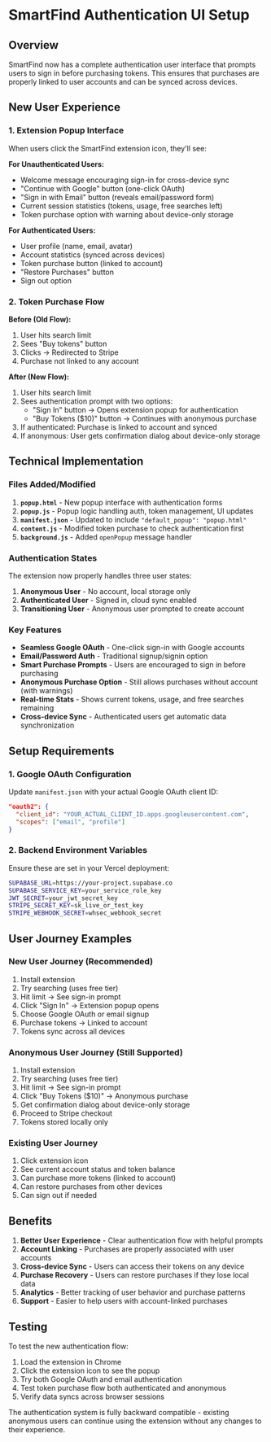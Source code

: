 # SmartFind Authentication UI Setup

## Overview

SmartFind now has a complete authentication user interface that prompts users to sign in before purchasing tokens. This ensures that purchases are properly linked to user accounts and can be synced across devices.

## New User Experience

### 1. Extension Popup Interface

When users click the SmartFind extension icon, they'll see:

**For Unauthenticated Users:**
- Welcome message encouraging sign-in for cross-device sync
- "Continue with Google" button (one-click OAuth)
- "Sign in with Email" button (reveals email/password form)
- Current session statistics (tokens, usage, free searches left)
- Token purchase option with warning about device-only storage

**For Authenticated Users:**
- User profile (name, email, avatar)
- Account statistics (synced across devices)
- Token purchase button (linked to account)
- "Restore Purchases" button
- Sign out option

### 2. Token Purchase Flow

**Before (Old Flow):**
1. User hits search limit
2. Sees "Buy tokens" button
3. Clicks → Redirected to Stripe
4. Purchase not linked to any account

**After (New Flow):**
1. User hits search limit
2. Sees authentication prompt with two options:
   - "Sign In" button → Opens extension popup for authentication
   - "Buy Tokens ($10)" button → Continues with anonymous purchase
3. If authenticated: Purchase is linked to account and synced
4. If anonymous: User gets confirmation dialog about device-only storage

## Technical Implementation

### Files Added/Modified

1. **`popup.html`** - New popup interface with authentication forms
2. **`popup.js`** - Popup logic handling auth, token management, UI updates
3. **`manifest.json`** - Updated to include `"default_popup": "popup.html"`
4. **`content.js`** - Modified token purchase to check authentication first
5. **`background.js`** - Added `openPopup` message handler

### Authentication States

The extension now properly handles three user states:

1. **Anonymous User** - No account, local storage only
2. **Authenticated User** - Signed in, cloud sync enabled
3. **Transitioning User** - Anonymous user prompted to create account

### Key Features

- **Seamless Google OAuth** - One-click sign-in with Google accounts
- **Email/Password Auth** - Traditional signup/signin option
- **Smart Purchase Prompts** - Users are encouraged to sign in before purchasing
- **Anonymous Purchase Option** - Still allows purchases without account (with warnings)
- **Real-time Stats** - Shows current tokens, usage, and free searches remaining
- **Cross-device Sync** - Authenticated users get automatic data synchronization

## Setup Requirements

### 1. Google OAuth Configuration

Update `manifest.json` with your actual Google OAuth client ID:

```json
"oauth2": {
  "client_id": "YOUR_ACTUAL_CLIENT_ID.apps.googleusercontent.com",
  "scopes": ["email", "profile"]
}
```

### 2. Backend Environment Variables

Ensure these are set in your Vercel deployment:

```bash
SUPABASE_URL=https://your-project.supabase.co
SUPABASE_SERVICE_KEY=your_service_role_key
JWT_SECRET=your_jwt_secret_key
STRIPE_SECRET_KEY=sk_live_or_test_key
STRIPE_WEBHOOK_SECRET=whsec_webhook_secret
```

## User Journey Examples

### New User Journey (Recommended)
1. Install extension
2. Try searching (uses free tier)
3. Hit limit → See sign-in prompt
4. Click "Sign In" → Extension popup opens
5. Choose Google OAuth or email signup
6. Purchase tokens → Linked to account
7. Tokens sync across all devices

### Anonymous User Journey (Still Supported)
1. Install extension
2. Try searching (uses free tier)
3. Hit limit → See sign-in prompt
4. Click "Buy Tokens ($10)" → Anonymous purchase
5. Get confirmation dialog about device-only storage
6. Proceed to Stripe checkout
7. Tokens stored locally only

### Existing User Journey
1. Click extension icon
2. See current account status and token balance
3. Can purchase more tokens (linked to account)
4. Can restore purchases from other devices
5. Can sign out if needed

## Benefits

1. **Better User Experience** - Clear authentication flow with helpful prompts
2. **Account Linking** - Purchases are properly associated with user accounts
3. **Cross-device Sync** - Users can access their tokens on any device
4. **Purchase Recovery** - Users can restore purchases if they lose local data
5. **Analytics** - Better tracking of user behavior and purchase patterns
6. **Support** - Easier to help users with account-linked purchases

## Testing

To test the new authentication flow:

1. Load the extension in Chrome
2. Click the extension icon to see the popup
3. Try both Google OAuth and email authentication
4. Test token purchase flow both authenticated and anonymous
5. Verify data syncs across browser sessions

The authentication system is fully backward compatible - existing anonymous users can continue using the extension without any changes to their experience. 